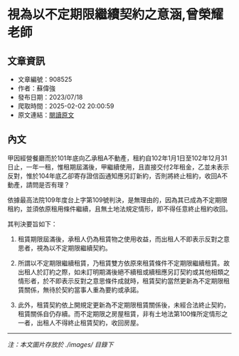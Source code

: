 # 視為以不定期限繼續契約之意涵,曾榮耀老師

## 文章資訊
- 文章編號：908525
- 作者：蘇偉強
- 發布日期：2023/07/18
- 爬取時間：2025-02-02 20:00:59
- 原文連結：[閱讀原文](https://real-estate.get.com.tw/Columns/detail.aspx?no=908525)

## 內文
甲因經營餐廳而於101年底向乙承租A不動產，租約自102年1月1日至102年12月31日止，一年一租，惟租期屆滿後，甲繼續使用，且直接交付2年租金，乙並未表示反對，惟於104年底乙卻寄存證信函通知應另訂新約，否則將終止租約，收回A不動產，請問是否有理？

依據最高法院109年度台上字第109號判決，是無理由的，因為其已成為不定期限租約，並須依原租用條件繼續，且無土地法規定情形，即不得任意終止租約收回。

其判決要旨如下：

1. 租賃期限屆滿後，承租人仍為租賃物之使用收益，而出租人不即表示反對之意思者，視為以不定期限繼續契約。

2. 所謂以不定期限繼續租賃，乃租賃雙方依原來租賃條件不定期限繼續租賃。故出租人於訂約之際，如未訂明期滿後絕不續租或續租應另訂契約或其他相類之情形者，於不即表示反對之意思條件成就時，租賃契約當然更新為不定期限租賃關係，無待於契約當事人重為要約或承諾。

3. 此外，租賃契約依上開規定更新為不定期限租賃關係後，未經合法終止契約，租賃關係自仍存續。而不定期限之房屋租賃，非有土地法第100條所定情形之一者，出租人不得終止租賃契約，收回房屋。

---
*注：本文圖片存放於 ./images/ 目錄下*
